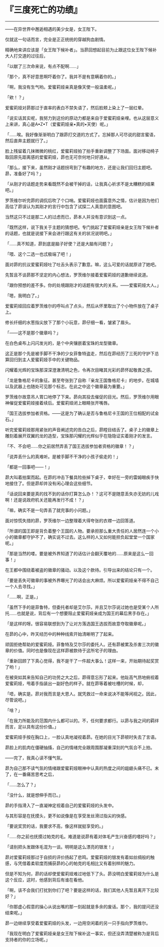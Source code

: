 # 『三度死亡的功绩』

------

——在异世界中邂逅相遇的美少女是，女王陛下。

仅就这一句话而言，完全是正正统统的穿越狗血剧情。

精确地来讲应该是「女王陛下候补者」。当昴回想起目前为止跟这位女王陛下候补大人打交道的过往后，

「以献了三次命来说，有点不配啊……」

「那个，真不好意思啊吓着你了。我并不是有意瞒着你的。」

「啊，我没有生气哟。爱蜜莉娅亲真是像天使一般温柔呢。」

「欸！？」

爱蜜莉娅对昴那过于直率的表白不禁失语了，然后脸颊上染上了一层红晕。

「说实话其实呢，我努力到这份的原动力都是来自于爱蜜莉娅亲哩。也从这层意义上来讲，真心是A•Z•T（爱蜜莉娅亲•真的•天使）呢。」

「……唉。我好像渐渐明白了跟昴打交道的方式了。忘掉那人可尽说的甜言蜜语，然后直奔主题就行了。」

脸上残留着几抹微微的桃红，爱蜜莉娅拍了拍手重新调整了下场面。面对移动椅子取回原先距离感的爱蜜莉娅，昴也无可奈何地只好遵从。

「那么，接下来，虽然刚才话题拐弯到了有趣的地方，还是让我们回归主题吧。昴，准备好了吗？」

「从刚才的话题走势来看既然不会被干掉的话，让我真心祈求不是太糟糕的结果吧。」

罗茨维尔听完昴的调侃后吹了个口哨。爱蜜莉娅也面露意外之情，估计是因为他们高估了昴误认为其刚才的言行中包含了试探二人真意的意图吧。

当然这只不过是那二人的过虑而已，昴本人并没有意识到这一点。

「既然这样，说下我关于主题的猜想吧。专门挑起了爱蜜莉娅亲是女王陛下候补者的话题，也就是说接下来会进行跟这有关的状况说明吧。」

「……真不知道，昴到底是脑子好使？还是大脑有问题？」

「喂、这个二选一也忒极端了吧！」

面对昴的抗议爱蜜莉娅吐了吐舌头表示了歉意。嘛，这么可爱的话就原谅了她吧。

先暂且不谈昴那不坚定的内心想法，罗茨维尔接着爱蜜莉娅的道歉继续说道。

「跟你预想的差不多。你的处境跟刚才的话题有很大的关系。——爱蜜莉娅大人。」

「嗯，我明白了。」

爱蜜莉娅回应着罗茨维尔的呼叫点了点头，然后从怀里取出了个小物件放在了桌子上。

修长纤细的水葱指尖放下了那个小玩意，昴仔细一看，皱紧了眉头。

「——这不是那个徽章吗？」

在白色桌布上闪闪发光的，是个中央镶嵌着宝珠的龙型徽章。

这正是那个先是被手脚不干净的少女菲鲁特盗走，然后在昴经历了三死的守护下总算回归到主人爱蜜莉娅手中的关键物品。

闪耀着光辉的宝珠那深深澄澈清明之色，令再次目睹其光彩的昴怀起敬畏之感。

「龙是鲁格尼卡的象征。甚至夸张到了自称『亲龙王国鲁格尼卡』的地步。在城墙以及武器上也随处可见那个标志。在此之中这个徽章最为重要。」

罗茨维尔故意吊人胃口地停了下来。昴向其投去催促的目光。然后，罗茨维尔用眼神催促爱蜜莉娅接着续后。爱蜜莉娅闭上眼睛张开嘴唇。

「国王选拔参加者资格。——这是为了确认是否与鲁格尼卡王国的王位相配的试金石。」

听完爱蜜莉娅那用紧张的声音阐述完的告白之后，昴瞠目结舌了。桌子上的徽章上雕刻着展开双翼的龙的造型，宝珠那闪耀的光辉似乎在隐隐证实着刚才的发言。

「不、不会吧……你之前居然弄丢了国王选拔参加者资格的徽章！？」

「说弄丢什么的真难听。是被手脚不干净的小孩子偷走的！」

「都是一回事吧——！」

昴大叫着拍案而起。在昴的冲击下餐具险些掉下桌子，幸好在一旁的雷姆眼疾手快地接住了。但是昴却并没有闲心理会这些细节。

「话说回来要是真的找不到的话你打算怎么办！？这可不是随意丢失亦无妨的儿戏啊！还是说政府机关还能再发行不成！？」

「嘛，确实不是一句弄丢了就完事的小问题。」

面对惊慌失措的昴，罗茨维尔一边整理着大得夸张的衣襟一边回答道。

「所谓的国王即是背负着整个王国的人物。要承担那么重大责任的人居然连一个小小的徽章都守护不了，确实说不过去。这么样的人又如何能担负起堂堂一个国家呢。」

「那是当然的喽。要是被外界知道了的话估计会翻天覆地的……原来是这么一回事！」

在王都中围绕着被盗的徽章的骚动。以及这个款待。引导出来的结论只有一个。

「要是丢失可徽章的事被外界曝光了的话会出大麻烦。所以爱蜜莉娅亲不得不自己一个人去寻找。」

「……啊，正是。」

「虽然下手的是菲鲁特，但委托者却是艾尔莎。并且艾尔莎说过她也是受某个人所托……也就是说，背后有一个想要阻止爱蜜莉娅亲成为国王的幕后黑手存在。」

「是这样的呀。很容易联想到为了让对方落选国王选拔而故意夺取徽章呢。」

在昴的心中，昨天经历中的种种线索开始清晰明了了起来。

顽固拒绝帮助的爱蜜莉娅。菲鲁特及艾尔莎的委托人。还有昴被累及杀害三次的徽章的价值。同时也是像现在这样昴被款待于这所宅子的理由。

「重新回顾了下真心觉得，我不是干了一件超大事么！这样一来，开始期待起奖赏了哟！」

在被突如其来告知自己的功劳之大之后，昴得意忘形了起来。他趾高气昂地俯视着爱蜜莉娅，甩着手指装出一副好色的样子。就在昴等着被吐槽的时候，却，

「唔，确实是。昴对我而言是大恩人。就凭救过一命来说决不能等闲视之。因此，尽管说吧。」

「啥？」

「在我力所能及的范围内什么都可以的。不，任何要求都行。以昴与我之间的羁绊而言，足以具有这份价值。」

爱蜜莉娅手按在胸口上，一脸认真地凝视着昴。在她的目光下昴顿时失去了言语。

昴脸上的肌肉在僵硬抽搐，自己的情绪完全跟周围那凝重深刻的气氛合不上拍。

——完了，我真心读不懂气氛。

昴为自己那不读气氛的情绪跟爱蜜莉娅眼神中认真的热度之间的龃龉头痛不已。末了，在一番痛苦思考之后，

「……怎么了？」

「没什么，就是想伸手而已。」

昴的手指滑入了一直凝神定视着自己的爱蜜莉娅的头发中。

与其形容是在抚摸头，更不如说像是在享受发丝滑过指尖的快感。

「要说奖赏的话，我要求不高，像这样就挺享受的。」

「……你之前也抚摸过帕克的毛。难道是说昴有着对体毛产生兴奋感的嗜好吗？」

「请别把头发跟体毛混为一谈。明明是这么漂亮的银发！」

昴对爱蜜莉娅那过于自损的评价扬起了悲鸣。爱蜜莉娅的银发有着如丝绸般的触感，与凭借着柔软度而捕获昴的心的帕克的毛相比又有着别样的魅力。

但是不知为何，昴的话却使爱蜜莉娅难过地低下了头。昴没明白爱蜜莉娅为什么是这个反应，这时，他感到背后有谁在看他。

「啊，该不会我们打扰到你们了吧？要是这样的话，我们其他人先暂且离开下比较好？」

「你那虚心假意的操心从说出嘴的那一刻起就是多余的废话。那个，我的提问还没结束呢。」

昴一边继续享受着爱蜜莉娅的头发，一边用空闲着的另一只手指向罗茨维尔。

「我现在明白了爱蜜莉娅亲是女王陛下候补这一事实，但还没弄清楚被称为是背后支持者的你的立场呢。」

